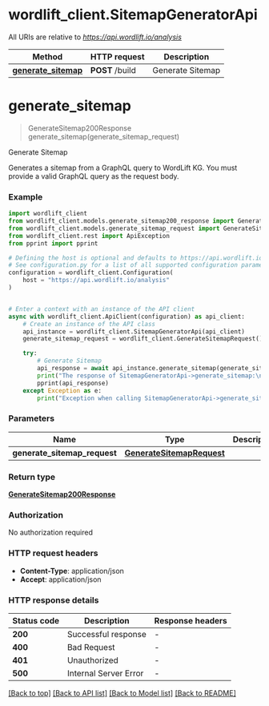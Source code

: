 # wordlift_client.SitemapGeneratorApi

All URIs are relative to *https://api.wordlift.io/analysis*

Method | HTTP request | Description
------------- | ------------- | -------------
[**generate_sitemap**](SitemapGeneratorApi.md#generate_sitemap) | **POST** /build | Generate Sitemap


# **generate_sitemap**
> GenerateSitemap200Response generate_sitemap(generate_sitemap_request)

Generate Sitemap

Generates a sitemap from a GraphQL query to WordLift KG. You must provide a valid GraphQL query as the request body. 

### Example


```python
import wordlift_client
from wordlift_client.models.generate_sitemap200_response import GenerateSitemap200Response
from wordlift_client.models.generate_sitemap_request import GenerateSitemapRequest
from wordlift_client.rest import ApiException
from pprint import pprint

# Defining the host is optional and defaults to https://api.wordlift.io/analysis
# See configuration.py for a list of all supported configuration parameters.
configuration = wordlift_client.Configuration(
    host = "https://api.wordlift.io/analysis"
)


# Enter a context with an instance of the API client
async with wordlift_client.ApiClient(configuration) as api_client:
    # Create an instance of the API class
    api_instance = wordlift_client.SitemapGeneratorApi(api_client)
    generate_sitemap_request = wordlift_client.GenerateSitemapRequest() # GenerateSitemapRequest | 

    try:
        # Generate Sitemap
        api_response = await api_instance.generate_sitemap(generate_sitemap_request)
        print("The response of SitemapGeneratorApi->generate_sitemap:\n")
        pprint(api_response)
    except Exception as e:
        print("Exception when calling SitemapGeneratorApi->generate_sitemap: %s\n" % e)
```



### Parameters


Name | Type | Description  | Notes
------------- | ------------- | ------------- | -------------
 **generate_sitemap_request** | [**GenerateSitemapRequest**](GenerateSitemapRequest.md)|  | 

### Return type

[**GenerateSitemap200Response**](GenerateSitemap200Response.md)

### Authorization

No authorization required

### HTTP request headers

 - **Content-Type**: application/json
 - **Accept**: application/json

### HTTP response details

| Status code | Description | Response headers |
|-------------|-------------|------------------|
**200** | Successful response |  -  |
**400** | Bad Request |  -  |
**401** | Unauthorized |  -  |
**500** | Internal Server Error |  -  |

[[Back to top]](#) [[Back to API list]](../README.md#documentation-for-api-endpoints) [[Back to Model list]](../README.md#documentation-for-models) [[Back to README]](../README.md)

